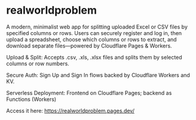 # realworldproblem
A modern, minimalist web app for splitting uploaded Excel or CSV files by specified columns or rows. Users can securely register and log in, then upload a spreadsheet, choose which columns or rows to extract, and download separate files—powered by Cloudflare Pages & Workers.

Upload & Split: Accepts .csv, .xls, .xlsx files and splits them by selected columns or row numbers.

Secure Auth: Sign Up and Sign In flows backed by Cloudflare Workers and KV.

Serverless Deployment: Frontend on Cloudflare Pages; backend as Functions (Workers)

Access it here: https://realworldproblem.pages.dev/
